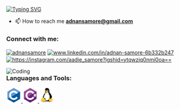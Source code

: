 [![Typing SVG](https://readme-typing-svg.demolab.com?font=Shadows+Into+Light+Two&pause=1000&random=false&width=460&lines=Welcome+to+my+profile!;AdnanDevHub)](https://git.io/typing-svg)
- 📫 How to reach me **adnansamore@gmail.com**

<h3 align="left">Connect with me:</h3>
<p align="left">
<a href="https://twitter.com/adnansamore" target="blank"><img align="center" src="https://raw.githubusercontent.com/rahuldkjain/github-profile-readme-generator/master/src/images/icons/Social/twitter.svg" alt="adnansamore" height="30" width="40" /></a>
<a href="https://linkedin.com/in/www.linkedin.com/in/adnan-samore-6b332b247" target="blank"><img align="center" src="https://raw.githubusercontent.com/rahuldkjain/github-profile-readme-generator/master/src/images/icons/Social/linked-in-alt.svg" alt="www.linkedin.com/in/adnan-samore-6b332b247" height="30" width="40" /></a>
<a href="https://instagram.com/https://instagram.com/aadie_samore?igshid=ytqwzjq0nmi0oa==" target="blank"><img align="center" src="https://raw.githubusercontent.com/rahuldkjain/github-profile-readme-generator/master/src/images/icons/Social/instagram.svg" alt="https://instagram.com/aadie_samore?igshid=ytqwzjq0nmi0oa==" height="30" width="40" /></a>
</p>

  
<img align="right" alt="Coding" width="600" src="https://camo.githubusercontent.com/f1f2bc6e7ec110b34bab4ec55aa5c93ebae552ae011f5756bd7b7f783d627a6d/68747470733a2f2f63646e2e6472696262626c652e636f6d2f75736572732f313136323037372f73637265656e73686f74732f333834383931342f70726f6772616d6d65722e676966">



<h3 align="left">Languages and Tools:</h3>
<p align="left"> <a href="https://www.cprogramming.com/" target="_blank" rel="noreferrer"> <img src="https://raw.githubusercontent.com/devicons/devicon/master/icons/c/c-original.svg" alt="c" width="40" height="40"/> </a> <a href="https://www.w3schools.com/cs/" target="_blank" rel="noreferrer"> <img src="https://raw.githubusercontent.com/devicons/devicon/master/icons/csharp/csharp-original.svg" alt="csharp" width="40" height="40"/> </a> <a href="https://www.linux.org/" target="_blank" rel="noreferrer"> <img src="https://raw.githubusercontent.com/devicons/devicon/master/icons/linux/linux-original.svg" alt="linux" width="40" height="40"/> </a> </p>

